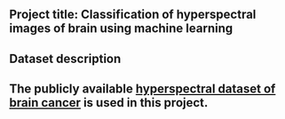 ## Project title: Classification of hyperspectral images of brain using machine learning ##

## Dataset description ##
The publicly available [hyperspectral dataset of brain cancer](https://hsibraindatabase.iuma.ulpgc.es/) is used in this project.
- 



